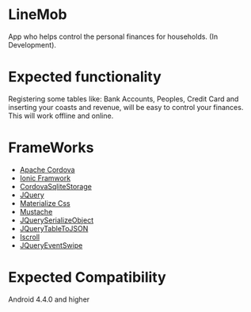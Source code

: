 # LineMob
App who helps control the personal finances for households. (In Development).

# Expected functionality
Registering some tables like: Bank Accounts, Peoples, Credit  Card and inserting your coasts and revenue, will be easy to control your finances. This will work offline and online.

# FrameWorks
<ul>
 <a href="https://cordova.apache.org/docs/en/latest/"><li>Apache Cordova</li></a>
 <a href="http://ionicframework.com/"><li>Ionic Framwork</li></a>
 <a href="https://github.com/litehelpers/Cordova-sqlite-storage"><li>CordovaSqliteStorage</li></a>
 <a href="https://jquery.com/"><li>JQuery</li></a>
 <a href="http://materializecss.com/"><li>Materialize Css</li></a>
 <a href="https://github.com/janl/mustache.js"><li>Mustache</li></a>
 <a href="https://github.com/macek/jquery-serialize-object"><li>JQuerySerializeObject</li></a>
 <a href="https://leandrofranciscato.github.io/tableToJSON/"><li>JQueryTableToJSON</li></a>
 <a href="https://github.com/cubiq/iscroll"><li>Iscroll</li></a>
 <a href="https://github.com/stephband/jquery.event.swipe"><li>JQueryEventSwipe</li></a>
</ul>

# Expected Compatibility
Android 4.4.0 and higher
